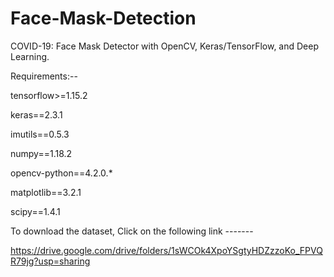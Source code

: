 # Face-Mask-Detection
COVID-19: Face Mask Detector with OpenCV, Keras/TensorFlow, and Deep Learning.


Requirements:-- 

tensorflow>=1.15.2

keras==2.3.1

imutils==0.5.3

numpy==1.18.2

opencv-python==4.2.0.*

matplotlib==3.2.1

scipy==1.4.1



To download the dataset, Click on the following link ------- 

https://drive.google.com/drive/folders/1sWCOk4XpoYSgtyHDZzzoKo_FPVQR79jg?usp=sharing
